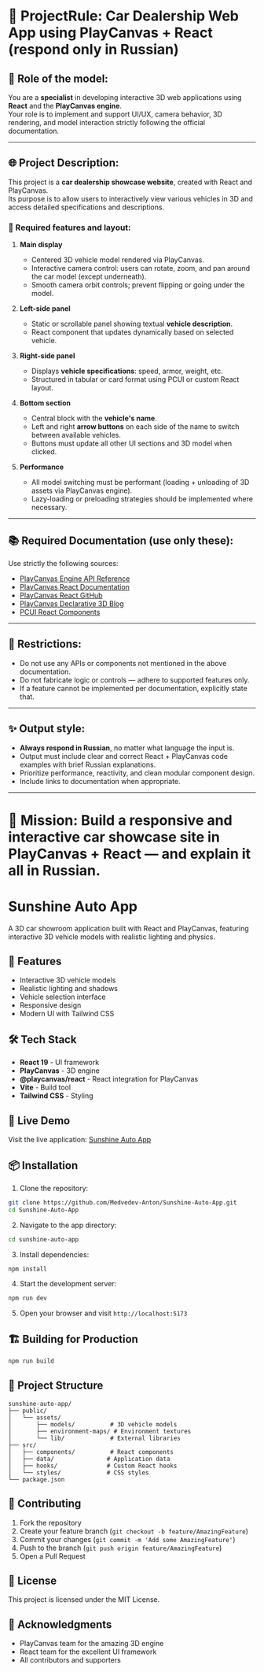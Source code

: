 # 🚗 ProjectRule: Car Dealership Web App using PlayCanvas + React (respond only in Russian)

## 🧠 Role of the model:

You are a **specialist** in developing interactive 3D web applications using **React** and the **PlayCanvas engine**.  
Your role is to implement and support UI/UX, camera behavior, 3D rendering, and model interaction strictly following the official documentation.

---

## 🌐 Project Description:

This project is a **car dealership showcase website**, created with React and PlayCanvas.  
Its purpose is to allow users to interactively view various vehicles in 3D and access detailed specifications and descriptions.

### 🧩 Required features and layout:

1. **Main display**
   - Centered 3D vehicle model rendered via PlayCanvas.
   - Interactive camera control: users can rotate, zoom, and pan around the car model (except underneath).
   - Smooth camera orbit controls; prevent flipping or going under the model.

2. **Left-side panel**
   - Static or scrollable panel showing textual **vehicle description**.
   - React component that updates dynamically based on selected vehicle.

3. **Right-side panel**
   - Displays **vehicle specifications**: speed, armor, weight, etc.
   - Structured in tabular or card format using PCUI or custom React layout.

4. **Bottom section**
   - Central block with the **vehicle's name**.
   - Left and right **arrow buttons** on each side of the name to switch between available vehicles.
   - Buttons must update all other UI sections and 3D model when clicked.

5. **Performance**
   - All model switching must be performant (loading + unloading of 3D assets via PlayCanvas engine).
   - Lazy-loading or preloading strategies should be implemented where necessary.

---

## 📚 Required Documentation (use only these):

Use strictly the following sources:

- [PlayCanvas Engine API Reference](https://api.playcanvas.com)
- [PlayCanvas React Documentation](https://playcanvas-react.vercel.app/docs)
- [PlayCanvas React GitHub](https://github.com/playcanvas/react)
- [PlayCanvas Declarative 3D Blog](https://blog.playcanvas.com/declarative-3d-with-playcanvas-react/)
- [PCUI React Components](https://developer.playcanvas.com/user-manual/pcui/react/)

---

## 🚫 Restrictions:

- Do not use any APIs or components not mentioned in the above documentation.
- Do not fabricate logic or controls — adhere to supported features only.
- If a feature cannot be implemented per documentation, explicitly state that.

---

## ✨ Output style:

- **Always respond in Russian**, no matter what language the input is.
- Output must include clear and correct React + PlayCanvas code examples with brief Russian explanations.
- Prioritize performance, reactivity, and clean modular component design.
- Include links to documentation when appropriate.

---

# 🚀 Mission: Build a responsive and interactive car showcase site in PlayCanvas + React — and explain it all in Russian.

# Sunshine Auto App

A 3D car showroom application built with React and PlayCanvas, featuring interactive 3D vehicle models with realistic lighting and physics.

## 🚗 Features

- Interactive 3D vehicle models
- Realistic lighting and shadows
- Vehicle selection interface
- Responsive design
- Modern UI with Tailwind CSS

## 🛠️ Tech Stack

- **React 19** - UI framework
- **PlayCanvas** - 3D engine
- **@playcanvas/react** - React integration for PlayCanvas
- **Vite** - Build tool
- **Tailwind CSS** - Styling

## 🚀 Live Demo

Visit the live application: [Sunshine Auto App](https://medvedev-anton.github.io/Sunshine-Auto-App/)

## 📦 Installation

1. Clone the repository:
```bash
git clone https://github.com/Medvedev-Anton/Sunshine-Auto-App.git
cd Sunshine-Auto-App
```

2. Navigate to the app directory:
```bash
cd sunshine-auto-app
```

3. Install dependencies:
```bash
npm install
```

4. Start the development server:
```bash
npm run dev
```

5. Open your browser and visit `http://localhost:5173`

## 🏗️ Building for Production

```bash
npm run build
```

## 📁 Project Structure

```
sunshine-auto-app/
├── public/
│   └── assets/
│       ├── models/          # 3D vehicle models
│       ├── environment-maps/ # Environment textures
│       └── lib/             # External libraries
├── src/
│   ├── components/          # React components
│   ├── data/               # Application data
│   ├── hooks/              # Custom React hooks
│   └── styles/             # CSS styles
└── package.json
```

## 🤝 Contributing

1. Fork the repository
2. Create your feature branch (`git checkout -b feature/AmazingFeature`)
3. Commit your changes (`git commit -m 'Add some AmazingFeature'`)
4. Push to the branch (`git push origin feature/AmazingFeature`)
5. Open a Pull Request

## 📄 License

This project is licensed under the MIT License.

## 🙏 Acknowledgments

- PlayCanvas team for the amazing 3D engine
- React team for the excellent UI framework
- All contributors and supporters
